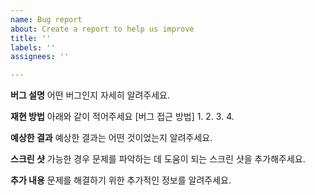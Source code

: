 ```yaml
---
name: Bug report
about: Create a report to help us improve
title: ''
labels: ''
assignees: ''

---
```


**버그 설명**
어떤 버그인지 자세히 알려주세요.

**재현 방법**
아래와 같이 적어주세요 [버그 접근 방법]
1. 
2. 
3. 
4. 

**예상한 결과**
예상한 결과는 어떤 것이었는지 알려주세요.

**스크린 샷**
가능한 경우 문제를 파악하는 데 도움이 되는 스크린 샷을 추가해주세요.


**추가 내용**
문제를 해결하기 위한 추가적인 정보를 알려주세요.
